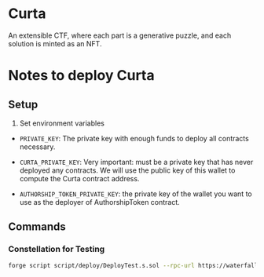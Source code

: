 # Curta

An extensible CTF, where each part is a generative puzzle, and each solution is minted as an NFT.

# Notes to deploy Curta

## Setup

1. Set environment variables

- `PRIVATE_KEY`: The private key with enough funds to deploy all contracts necessary. 

- `CURTA_PRIVATE_KEY`: Very important: must be a private key that has never deployed any contracts. We will use the public key of this wallet to compute the Curta contract address.

- `AUTHORSHIP_TOKEN_PRIVATE_KEY`: the private key of the wallet you want to use as the deployer of AuthorshipToken contract.

## Commands

### Constellation for Testing

```bash
forge script script/deploy/DeployTest.s.sol --rpc-url https://waterfall.constellationchain.xyz/http --broadcast --legacy --sender 0xf39fd6e51aad88f6f4ce6ab8827279cfffb92266
```
